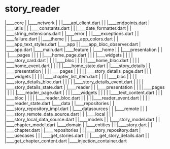 # story_reader

|____core
| |____network
| | |____api_client.dart
| | |____endpoints.dart
| |____utils
| | |____constants.dart
| | |____date_formatter.dart
| | |____string_extensions.dart
| |____error
| | |____exceptions.dart
| | |____failure.dart
| |____theme
| | |____app_colors.dart
| | |____app_text_styles.dart
|____app
| |____app_bloc_observer.dart
| |____app.dart
|____main.dart
|____feature
| |____home
| | |____presentation
| | | |____pages
| | | | |____home_page.dart
| | | |____widgets
| | | | |____story_card.dart
| | | |____bloc
| | | | |____home_bloc.dart
| | | | |____home_event.dart
| | | | |____home_state.dart
| |____story_details
| | |____presentation
| | | |____pages
| | | | |____story_details_page.dart
| | | |____widgets
| | | | |____chapter_list_item.dart
| | | |____bloc
| | | | |____story_details_bloc.dart
| | | | |____story_details_event.dart
| | | | |____story_details_state.dart
| |____reader
| | |____presentation
| | | |____pages
| | | | |____reader_page.dart
| | | |____widgets
| | | | |____text_content.dart
| | | |____bloc
| | | | |____reader_bloc.dart
| | | | |____reader_event.dart
| | | | |____reader_state.dart
|____data
| |____repositories
| | |____story_repository_impl.dart
| |____datasources
| | |____remote
| | | |____story_remote_data_source.dart
| | |____local
| | | |____story_local_data_source.dart
| |____models
| | |____story_model.dart
| | |____chapter_model.dart
|____domain
| |____entities
| | |____story.dart
| | |____chapter.dart
| |____repositories
| | |____story_repository.dart
| |____usecases
| | |____get_stories.dart
| | |____get_story_details.dart
| | |____get_chapter_content.dart
|____injection_container.dart
